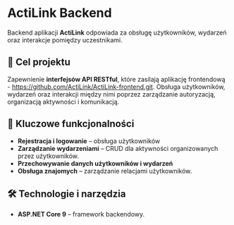 # ActiLink Backend

Backend aplikacji **ActiLink** odpowiada za obsługę użytkowników, wydarzeń oraz interakcje pomiędzy uczestnikami.

## 🎯 Cel projektu
Zapewnienie **interfejsów API RESTful**, które zasilają aplikację frontendową - https://github.com/ActiLink/ActiLink-frontend.git.
Obsługa użytkowników, wydarzeń oraz interakcji między nimi poprzez zarządzanie autoryzacją, organizacją aktywności i komunikacją.

## 🚀 Kluczowe funkcjonalności
- **Rejestracja i logowanie** – obsługa użytkowników
- **Zarządzanie wydarzeniami** – CRUD dla aktywności organizowanych przez użytkowników.
- **Przechowywanie danych użytkowników i wydarzeń**
- **Obsługa znajomych** – zarządzanie relacjami użytkowników.

## 🛠 Technologie i narzędzia
- **ASP.NET Core 9** – framework backendowy.
